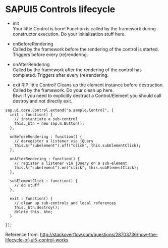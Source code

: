 # SAPUI5 Controls lifecycle

* init      
Your little Control is born! Function is called by the framework during constructor execution. Do your initialization stuff here.

* onBeforeRendering   
Called by the framework before the rendering of the control is started. Triggers before every (re)rendering.

* onAfterRendering   
Called by the framework after the rendering of the control has completed. Triggers after every (re)rendering.

* exit 
RIP little Control! Cleans up the element instance before destruction. Called by the framework. Do your clean up here.   
Btw: If you need to explicitly destruct a Control/Element you should call destroy and not directly exit.


```javasccript
sap.ui.core.Control.extend("a.sample.Control", {
  init : function() {
    // instantiate a sub-control
    this._btn = new sap.m.Button(); 
  },

  onBeforeRendering : function() {
    // deregister a listener via jQuery
    this.$("subelement").off("click", this.subElementClick);
  },

  onAfterRendering : function() {
    // register a listener via jQuery on a sub-element
    this.$("subelement").on("click", this.subElementClick);
  },

  subElementClick : function() {
    // do stuff
  },

  exit : function() {
    // clean up sub-controls and local references
    this._btn.destroy();
    delete this._btn;
  }

});
```


Reference from: http://stackoverflow.com/questions/28703736/how-the-lifecycle-of-ui5-control-works
